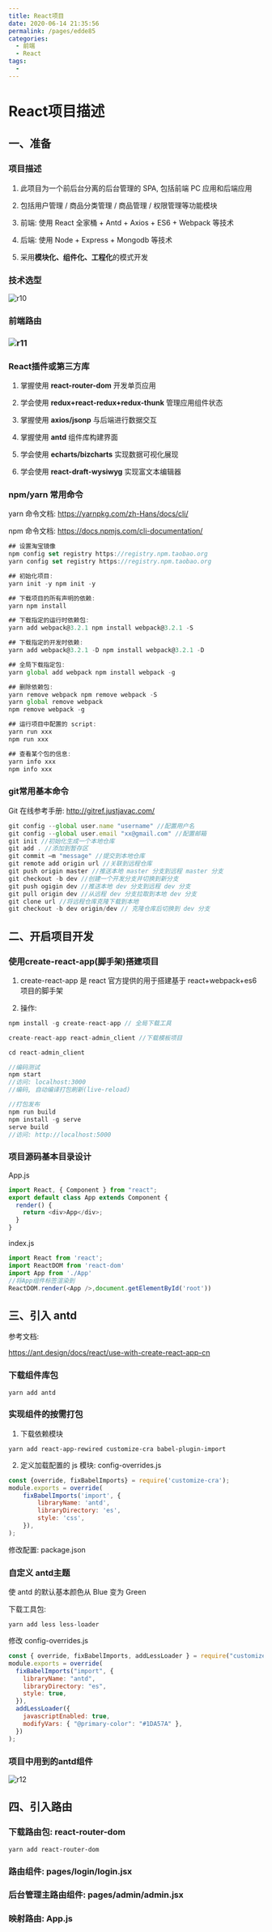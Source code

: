 ```yaml
---
title: React项目
date: 2020-06-14 21:35:56
permalink: /pages/edde85
categories: 
  - 前端
  - React
tags: 
  - 
---
```



# React项目描述

## 一、准备

### 项目描述

1) 此项目为一个前后台分离的后台管理的 SPA, 包括前端 PC 应用和后端应用 

2) 包括用户管理 / 商品分类管理 / 商品管理 / 权限管理等功能模块 

3) 前端: 使用 React 全家桶 + Antd + Axios + ES6 + Webpack 等技术 

4) 后端: 使用 Node + Express + Mongodb 等技术 

5) 采用**模块化、组件化、工程化**的模式开发 

### 技术选型
![r10](../img/r10.jpg)

### 前端路由

### ![r11](../img/r11.jpg)

### React插件或第三方库

1) 掌握使用 **react-router-dom** 开发单页应用 

2) 学会使用 **redux+react-redux+redux-thunk** 管理应用组件状态 

3) 掌握使用 **axios/jsonp** 与后端进行数据交互 

4) 掌握使用 **antd** 组件库构建界面 

5) 学会使用 **echarts/bizcharts** 实现数据可视化展现 

6) 学会使用 **react-draft-wysiwyg** 实现富文本编辑器

### npm/yarn 常用命令

yarn 命令文档: https://yarnpkg.com/zh-Hans/docs/cli/ 

npm 命令文档: https://docs.npmjs.com/cli-documentation/

```js
## 设置淘宝镜像
npm config set registry https://registry.npm.taobao.org
yarn config set registry https://registry.npm.taobao.org

## 初始化项目: 
yarn init -y npm init -y 

## 下载项目的所有声明的依赖: 
yarn npm install

## 下载指定的运行时依赖包: 
yarn add webpack@3.2.1 npm install webpack@3.2.1 -S 

## 下载指定的开发时依赖: 
yarn add webpack@3.2.1 -D npm install webpack@3.2.1 -D

## 全局下载指定包: 
yarn global add webpack npm install webpack -g

## 删除依赖包:
yarn remove webpack npm remove webpack -S 
yarn global remove webpack 
npm remove webpack -g 

## 运行项目中配置的 script: 
yarn run xxx 
npm run xxx

## 查看某个包的信息:
yarn info xxx 
npm info xxx
```

### git常用基本命令

Git 在线参考手册: http://gitref.justjavac.com/

```js
git config --global user.name "username" //配置用户名 
git config --global user.email "xx@gmail.com" //配置邮箱 
git init //初始化生成一个本地仓库 
git add . //添加到暂存区 
git commit –m "message" //提交到本地仓库 
git remote add origin url //关联到远程仓库 
git push origin master //推送本地 master 分支到远程 master 分支 
git checkout -b dev //创建一个开发分支并切换到新分支 
git push ogigin dev //推送本地 dev 分支到远程 dev 分支 
git pull origin dev //从远程 dev 分支拉取到本地 dev 分支 
git clone url //将远程仓库克隆下载到本地
git checkout -b dev origin/dev // 克隆仓库后切换到 dev 分支
```

## 二、开启项目开发

### 使用create-react-app(脚手架)搭建项目

1) create-react-app 是 react 官方提供的用于搭建基于 react+webpack+es6 项目的脚手架 

2) 操作: 

```js
npm install -g create-react-app // 全局下载工具 

create-react-app react-admin_client //下载模板项目 

cd react-admin_client

//编码测试
npm start 
//访问: localhost:3000 
//编码, 自动编译打包刷新(live-reload)

//打包发布
npm run build 
npm install -g serve
serve build
//访问: http://localhost:5000
```

### 项目源码基本目录设计

 App.js

```js
import React, { Component } from "react";
export default class App extends Component {
  render() {
    return <div>App</div>;
  }
}

```
index.js
```js
import React from 'react';
import ReactDOM from 'react-dom'
import App from './App'
//将App组件标签渲染到
ReactDOM.render(<App />,document.getElementById('root'))
```

## 三、引入 antd

参考文档: 

https://ant.design/docs/react/use-with-create-react-app-cn

### 下载组件库包

```
yarn add antd
```

### 实现组件的按需打包

1) 下载依赖模块

```
yarn add react-app-rewired customize-cra babel-plugin-import
```

2) 定义加载配置的 js 模块: config-overrides.js

```js
const {override, fixBabelImports} = require('customize-cra');
module.exports = override(
    fixBabelImports('import', { 
        libraryName: 'antd', 
        libraryDirectory: 'es',
        style: 'css',
    }), 
);
```

修改配置: package.json

### 自定义 antd主题

使 antd 的默认基本颜色从 Blue 变为 Green

下载工具包: 

```
yarn add less less-loader
```

修改 config-overrides.js

```js
const { override, fixBabelImports, addLessLoader } = require("customize-cra");
module.exports = override(
  fixBabelImports("import", {
    libraryName: "antd",
    libraryDirectory: "es",
    style: true,
  }),
  addLessLoader({
    javascriptEnabled: true,
    modifyVars: { "@primary-color": "#1DA57A" },
  })
);

```

### 项目中用到的antd组件

![r12](../img/r12.png)

## 四、引入路由

### 下载路由包: react-router-dom

```
yarn add react-router-dom
```

### 路由组件: pages/login/login.jsx



### 后台管理主路由组件: pages/admin/admin.jsx

### 映射路由: App.js



